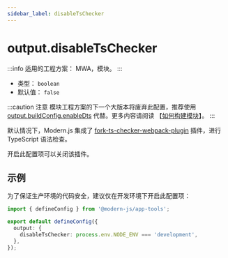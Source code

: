 ```yaml
---
sidebar_label: disableTsChecker
---
```


# output.disableTsChecker

:::info
适用的工程方案：
MWA，模块。
:::

- 类型： `boolean`
- 默认值： `false`

:::caution 注意
模块工程方案的下一个大版本将废弃此配置，推荐使用 [output.buildConfig.enableDts](/docs/apis/config/output/build-config/enable-dts) 代替。更多内容请阅读 【[如何构建模块](/docs/guides/features/modules/build)】。
:::

默认情况下，Modern.js 集成了 [fork-ts-checker-webpack-plugin](https://github.com/TypeStrong/fork-ts-checker-webpack-plugin) 插件，进行 TypeScript 语法检查。

开启此配置项可以关闭该插件。

## 示例

为了保证生产环境的代码安全，建议仅在开发环境下开启此配置项：

```ts title="modern.config.ts"
import { defineConfig } from '@modern-js/app-tools';

export default defineConfig({
  output: {
    disableTsChecker: process.env.NODE_ENV === 'development',
  },
});
```
